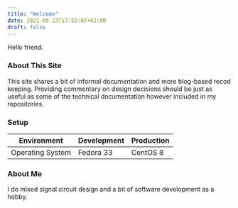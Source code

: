 ```yaml
---
title: "Welcome"
date: 2021-08-23T17:52:07+02:00
draft: false
---
```


Hello friend.

### About This Site

This site shares a bit of informal documentation and more blog-based recod
keeping. Providing commentary on design decisions should be just as useful as
some of the technical documentation however included in my repositories.

### Setup

| Environment | Development | Production |
--- | --- | ---
| Operating System | Fedora 33 | CentOS 8 |

### About Me

I do mixed signal circuit design and a bit of software development as a hobby.
